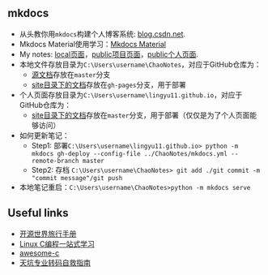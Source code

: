 ## mkdocs

* 从头教你用`mkdocs`构建个人博客系统: [blog.csdn.net](https://blog.csdn.net/qq_41261251/article/details/116021097).
* Mkdocs Material使用学习：[Mkdocs Material](https://shafish.cn/blog/mkdocs/)
* My notes: [local页面](http://127.0.0.1:8000/)，[public项目页面](https://lingyu11.github.io/notes/)，[public个人页面](https://lingyu11.github.io/).
* 本地文件存放目录为`C:\Users\username\ChaoNotes`，对应于GitHub仓库为：
    - [源文档](https://github.com/lingyu11/notes/tree/master)存放在`master`分支
    - [site目录下的文档](https://github.com/lingyu11/notes/tree/gh-pages)存放在`gh-pages`分支，用于部署
* 个人页面存放目录为`C:\Users\username\lingyu11.github.io`，对应于GitHub仓库为：
    - [site目录下的文档](https://github.com/lingyu11/lingyu11.github.io)存放在`master`分支，用于部署（仅仅是为了个人页面能够访问）
* 如何更新笔记：
    - Step1: 部署`C:\Users\username\lingyu11.github.io> python -m mkdocs gh-deploy --config-file ../ChaoNotes/mkdocs.yml --remote-branch master`
    - Step2: 存档 `C:\Users\username\ChaoNotes> git add ./git commit -m "commit message"/git push`
* 本地笔记重启：`C:\Users\username\ChaoNotes>python -m mkdocs serve`



## Useful links

* [开源世界旅行手册](https://i.linuxtoy.org/docs/guide/)
* [Linux C编程一站式学习](https://akaedu.github.io/book/)
* [awesome-c](https://github.com/oz123/awesome-c)
* [天坑专业转码自救指南](https://shuiyuan.sjtu.edu.cn/t/topic/267562)

